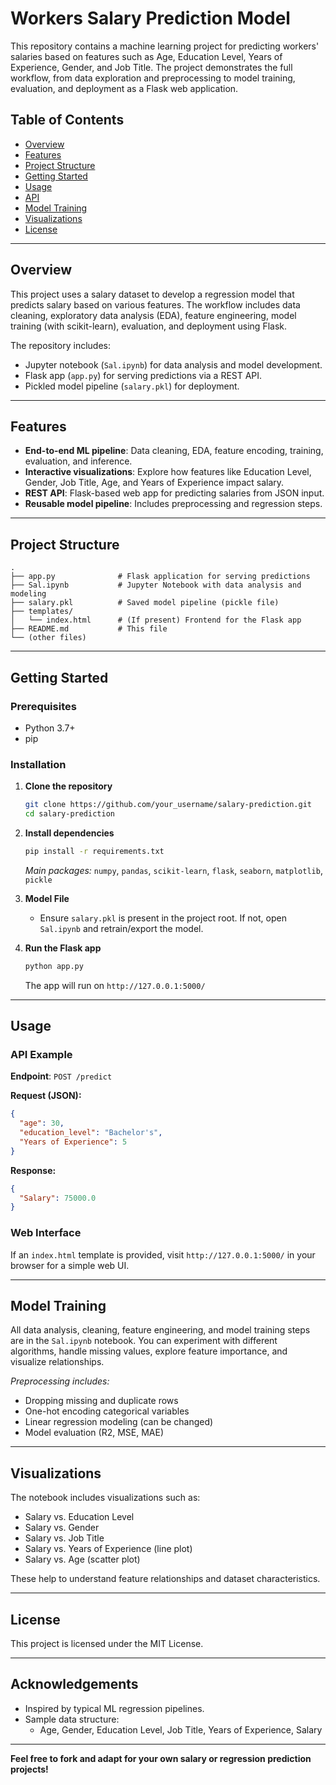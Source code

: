 # Workers Salary Prediction Model

This repository contains a machine learning project for predicting workers' salaries based on features such as Age, Education Level, Years of Experience, Gender, and Job Title. The project demonstrates the full workflow, from data exploration and preprocessing to model training, evaluation, and deployment as a Flask web application.

## Table of Contents

- [Overview](#overview)
- [Features](#features)
- [Project Structure](#project-structure)
- [Getting Started](#getting-started)
- [Usage](#usage)
- [API](#api)
- [Model Training](#model-training)
- [Visualizations](#visualizations)
- [License](#license)

---

## Overview

This project uses a salary dataset to develop a regression model that predicts salary based on various features. The workflow includes data cleaning, exploratory data analysis (EDA), feature engineering, model training (with scikit-learn), evaluation, and deployment using Flask.

The repository includes:
- Jupyter notebook (`Sal.ipynb`) for data analysis and model development.
- Flask app (`app.py`) for serving predictions via a REST API.
- Pickled model pipeline (`salary.pkl`) for deployment.

---

## Features

- **End-to-end ML pipeline**: Data cleaning, EDA, feature encoding, training, evaluation, and inference.
- **Interactive visualizations**: Explore how features like Education Level, Gender, Job Title, Age, and Years of Experience impact salary.
- **REST API**: Flask-based web app for predicting salaries from JSON input.
- **Reusable model pipeline**: Includes preprocessing and regression steps.

---

## Project Structure

```
.
├── app.py              # Flask application for serving predictions
├── Sal.ipynb           # Jupyter Notebook with data analysis and modeling
├── salary.pkl          # Saved model pipeline (pickle file)
├── templates/
│   └── index.html      # (If present) Frontend for the Flask app
├── README.md           # This file
└── (other files)
```

---

## Getting Started

### Prerequisites

- Python 3.7+
- pip

### Installation

1. **Clone the repository**
    ```bash
    git clone https://github.com/your_username/salary-prediction.git
    cd salary-prediction
    ```

2. **Install dependencies**
    ```bash
    pip install -r requirements.txt
    ```
    _Main packages:_ `numpy`, `pandas`, `scikit-learn`, `flask`, `seaborn`, `matplotlib`, `pickle`

3. **Model File**
   - Ensure `salary.pkl` is present in the project root. If not, open `Sal.ipynb` and retrain/export the model.

4. **Run the Flask app**
    ```bash
    python app.py
    ```
    The app will run on `http://127.0.0.1:5000/`

---

## Usage

### API Example

**Endpoint**: `POST /predict`

**Request (JSON):**
```json
{
  "age": 30,
  "education_level": "Bachelor's",
  "Years of Experience": 5
}
```

**Response:**
```json
{
  "Salary": 75000.0
}
```

### Web Interface

If an `index.html` template is provided, visit `http://127.0.0.1:5000/` in your browser for a simple web UI.

---

## Model Training

All data analysis, cleaning, feature engineering, and model training steps are in the `Sal.ipynb` notebook. You can experiment with different algorithms, handle missing values, explore feature importance, and visualize relationships.

_Preprocessing includes:_
- Dropping missing and duplicate rows
- One-hot encoding categorical variables
- Linear regression modeling (can be changed)
- Model evaluation (R2, MSE, MAE)

---

## Visualizations

The notebook includes visualizations such as:
- Salary vs. Education Level
- Salary vs. Gender
- Salary vs. Job Title
- Salary vs. Years of Experience (line plot)
- Salary vs. Age (scatter plot)

These help to understand feature relationships and dataset characteristics.

---

## License

This project is licensed under the MIT License.

---

## Acknowledgements

- Inspired by typical ML regression pipelines.
- Sample data structure:
    - Age, Gender, Education Level, Job Title, Years of Experience, Salary

---

**Feel free to fork and adapt for your own salary or regression prediction projects!**

